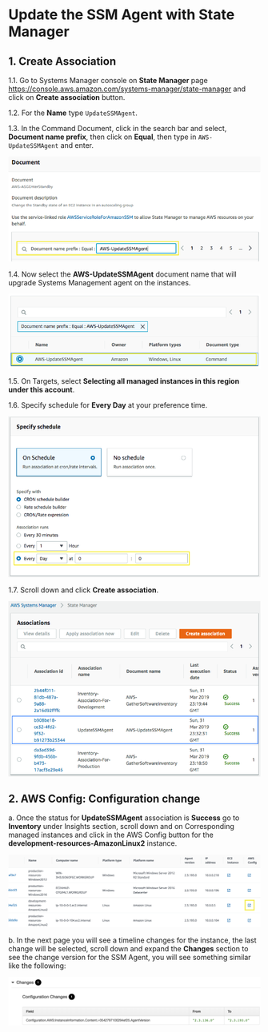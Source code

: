# Update the SSM Agent with State Manager

## 1. Create Association

1.1\. Go to Systems Manager console on **State Manager** page https://console.aws.amazon.com/systems-manager/state-manager and click on **Create association** button.

1.2\. For the **Name** type `UpdateSSMAgent`.

1.3\. In the Command Document, click in the search bar and select, **Document name prefix**, then click on **Equal**, then type in `AWS-UpdateSSMAgent` and enter.

![Document](../images/sm-document.png)

1.4\. Now select the **AWS-UpdateSSMAgent** document name that will upgrade Systems Management agent on the instances.

![Document Select](../images/sm-document-select.png)

1.5\. On Targets, select **Selecting all managed instances in this region under this account**.

1.6\. Specify schedule for **Every Day** at your preference time.

![Schedule](../images/sm-schedule.png)

1.7\. Scroll down and click **Create association**.

![State Manager List](../images/sm-list.png)

## 2. AWS Config: Configuration change

a\. Once the status for **UpdateSSMAgent** association is **Success** go to **Inventory** under Insights section, scroll down and on Corresponding managed instances and click in the AWS Config button for the **development-resources-AmazonLinux2** instance.

![Inventory instances](../images/inventory-instances-config.png)

b\. In the next page you will see a timeline changes for the instance, the last change will be selected, scroll down and expand the **Changes** section to see the change version for the SSM Agent, you will see something similar like the following:

![SSM Agent change](../images/config-change.png)